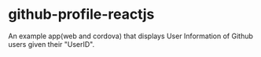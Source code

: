 # github-profile-reactjs
An example app(web and cordova) that displays User Information of Github users given their "UserID".
